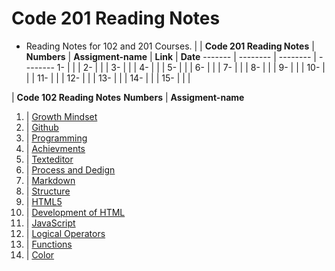 # Code 201 Reading Notes

* Reading Notes for 102 and 201 Courses.
| |  **Code 201 Reading Notes** |
**Numbers** | **Assigment-name** | **Link**  | **Date**
------- | -------- | -------- | --------
1- |  |   |
2- |  |   |
3- |  |   |
4- |  |   |
5- |  |   | 
6- |  |   |
7- |  |   |
8- |  |   |
9- |  |   |
10- |  |  |
11- |  |  |
12-  |  |  |
13-  |  |  |
14-  |  |  |
15-  |  |  |


| **Code 102 Reading Notes**
**Numbers** | **Assigment-name**
1. | [Growth Mindset](https://suhaibyounis.github.io/reading-notes/growth-mindset)
2. | [Github](https://suhaibyounis.github.io/reading-notes/git)
3. | [Programming](https://suhaibyounis.github.io/reading-notes/programming)
4. | [Achievments](https://suhaibyounis.github.io/reading-notes/achievments)
5. | [Texteditor](https://suhaibyounis.github.io/reading-notes/texteditor)
6. | [Process and Dedign](https://suhaibyounis.github.io/reading-notes/process-and-design)
7. | [Markdown](https://suhaibyounis.github.io/reading-notes/markdown)
8. | [Structure](https://suhaibyounis.github.io/reading-notes/structure)
9. | [HTML5](https://suhaibyounis.github.io/reading-notes/html5)
10. | [Development of HTML](https://suhaibyounis.github.io/reading-notes/development-of-html)
11. | [JavaScript](https://suhaibyounis.github.io/reading-notes/JavaScript-jQuery)
12. | [Logical Operators](https://suhaibyounis.github.io/reading-notes/comparison-operators)
13. | [Functions](https://suhaibyounis.github.io/reading-notes/function)
14. | [Color](https://suhaibyounis.github.io/reading-notes/color)